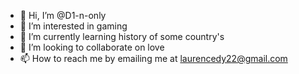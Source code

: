 - 👋 Hi, I’m @D1-n-only
- 👀 I’m interested in gaming 
- 🌱 I’m currently learning history of some country's 
- 💞️ I’m looking to collaborate on love
- 📫 How to reach me by emailing me at laurencedy22@gmail.com

<!---
D1-n-only/D1-n-only is a ✨ special ✨ repository because its `README.md` (this file) appears on your GitHub profile.
You can click the Preview link to take a look at your changes.
--->
